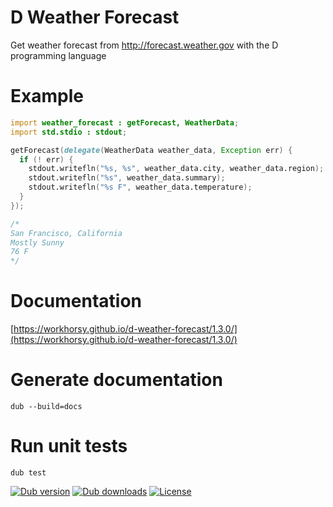 # D Weather Forecast
Get weather forecast from http://forecast.weather.gov with the D programming language

# Example

```d
import weather_forecast : getForecast, WeatherData;
import std.stdio : stdout;

getForecast(delegate(WeatherData weather_data, Exception err) {
  if (! err) {
    stdout.writefln("%s, %s", weather_data.city, weather_data.region);
    stdout.writefln("%s", weather_data.summary);
    stdout.writefln("%s F", weather_data.temperature);
  }
});

/*
San Francisco, California
Mostly Sunny
76 F
*/

```

# Documentation

[https://workhorsy.github.io/d-weather-forecast/1.3.0/](https://workhorsy.github.io/d-weather-forecast/1.3.0/)

# Generate documentation

```
dub --build=docs
```

# Run unit tests

```
dub test
```

[![Dub version](https://img.shields.io/dub/v/d-weather-forecast.svg)](https://code.dlang.org/packages/d-weather-forecast)
[![Dub downloads](https://img.shields.io/dub/dt/d-weather-forecast.svg)](https://code.dlang.org/packages/d-weather-forecast)
[![License](https://img.shields.io/badge/license-BSL_1.0-blue.svg)](https://raw.githubusercontent.com/workhorsy/d-weather-forecast/master/LICENSE)